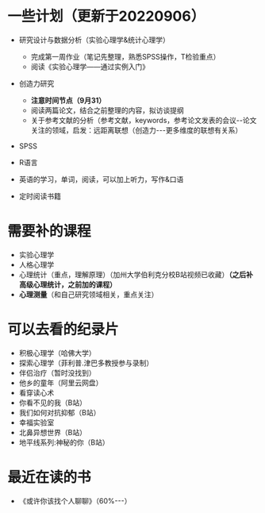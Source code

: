 ﻿#  一些计划（更新于20220906）

 

 - 研究设计与数据分析（实验心理学&统计心理学）
   - 完成第一周作业（笔记先整理，熟悉SPSS操作，T检验重点）
   - 阅读《实验心理学——通过实例入门》
 
 - 创造力研究
   - **注意时间节点（9月31）**
   - 阅读两篇论文，结合之前整理的内容，拟访谈提纲
   - 关于参考文献的分析（参考文献，keywords，参考论文发表的会议--论文关注的领域，启发：远距离联想（创造力---更多维度的联想有关系）
- SPSS
- R语言
- 英语的学习，单词，阅读，可以加上听力，写作&口语
- 定时阅读书籍

# 需要补的课程

 - 实验心理学
 - 人格心理学
 - 心理统计（重点，理解原理）（加州大学伯利克分校B站视频已收藏）**（之后补高级心理统计，之前加的课程）**
 - **心理测量**（和自己研究领域相关，重点关注）
 
 # 可以去看的纪录片
 
 - 积极心理学（哈佛大学）
 - 探索心理学（菲利普.津巴多教授参与录制）
 - 伴侣治疗（暂时没找到）
 - 他乡的童年（阿里云网盘）
 - 看穿读心术
 - 你看不见的我（B站）
 - 我们如何对抗抑郁（B站）
 - 幸福实验室
 - 北鼻异想世界（B站）
 - 地平线系列:神秘的你（B站）

# 最近在读的书

 - 《或许你该找个人聊聊》（60%---）
 

 

 

